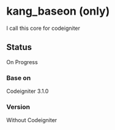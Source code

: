 # kang_baseon (only)
I call this core for codeigniter

## Status
On Progress

### Base on
Codeigniter 3.1.0

### Version
Without Codeigniter
